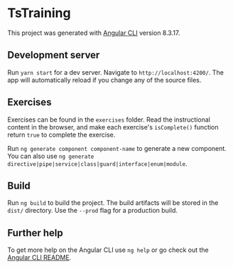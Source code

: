 # TsTraining

This project was generated with [Angular CLI](https://github.com/angular/angular-cli) version 8.3.17.

## Development server

Run `yarn start` for a dev server. Navigate to `http://localhost:4200/`. The app will automatically reload if you change any of the source files.

## Exercises

Exercises can be found in the `exercises` folder. Read the instructional content
in the browser, and make each exercise's `isComplete()` function return `true`
 to complete the exercise.

Run `ng generate component component-name` to generate a new component. You can also use `ng generate directive|pipe|service|class|guard|interface|enum|module`.

## Build

Run `ng build` to build the project. The build artifacts will be stored in the `dist/` directory. Use the `--prod` flag for a production build.


## Further help

To get more help on the Angular CLI use `ng help` or go check out the [Angular CLI README](https://github.com/angular/angular-cli/blob/master/README.md).
